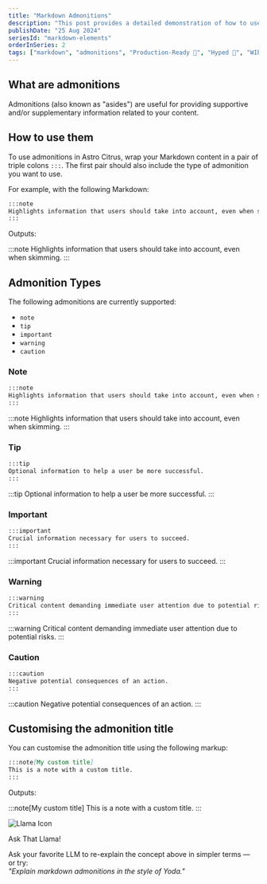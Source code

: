 ```yaml
---
title: "Markdown Admonitions"
description: "This post provides a detailed demonstration of how to use the Markdown admonition feature in Astro Citrus, showcasing its ability to highlight important information, tips, warnings, and other key content types in a visually distinct and customizable format"
publishDate: "25 Aug 2024"
seriesId: "markdown-elements"
orderInSeries: 2
tags: ["markdown", "admonitions", "Production-Ready 🚀", "Hyped 🤡", "WIP ⚙️", "Game-Changer 🔥", "Experimental 🧪"]
---
```


## What are admonitions

Admonitions (also known as "asides") are useful for providing supportive and/or supplementary information related to your content.

## How to use them

To use admonitions in Astro Citrus, wrap your Markdown content in a pair of triple colons `:::`. The first pair should also include the type of admonition you want to use.

For example, with the following Markdown:

```md
:::note
Highlights information that users should take into account, even when skimming.
:::
```

Outputs:

:::note
Highlights information that users should take into account, even when skimming.
:::

## Admonition Types

The following admonitions are currently supported:

- `note`
- `tip`
- `important`
- `warning`
- `caution`

### Note

```md
:::note
Highlights information that users should take into account, even when skimming.
:::
```

:::note
Highlights information that users should take into account, even when skimming.
:::

### Tip

```md
:::tip
Optional information to help a user be more successful.
:::
```

:::tip
Optional information to help a user be more successful.
:::

### Important

```md
:::important
Crucial information necessary for users to succeed.
:::
```

:::important
Crucial information necessary for users to succeed.
:::

### Warning

```md
:::warning
Critical content demanding immediate user attention due to potential risks.
:::
```

:::warning
Critical content demanding immediate user attention due to potential risks.
:::

### Caution

```md
:::caution
Negative potential consequences of an action.
:::
```

:::caution
Negative potential consequences of an action.
:::

## Customising the admonition title

You can customise the admonition title using the following markup:

```md
:::note[My custom title]
This is a note with a custom title.
:::
```

Outputs:

:::note[My custom title]
This is a note with a custom title.
:::

<div class="my-4 p-4 border-s-[0.625rem] rounded-lg border-pink-500 bg-pink-50 dark:bg-pink-900/20 shadow-sm">
  <div class="flex items-start gap-3">
    <img src="/icons/llama.png" alt="Llama Icon" class="w-8 h-8 mt-1" />
    <div class="flex-1">
      <p class="font-bold text-base text-pink-700 dark:text-pink-300 mb-2">Ask That Llama!</p>
      <p class="text-pink-800 dark:text-pink-200">
        Ask your favorite LLM to re-explain the concept above in simpler terms — or try:<br />
        <em>"Explain markdown admonitions in the style of Yoda."</em>
      </p>
    </div>
  </div>
</div>